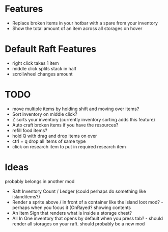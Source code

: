 # Features
- Replace broken items in your hotbar with a spare from your inventory
- Show the total amount of an item across all storages on hover

# Default Raft Features
- right click takes 1 item
- middle click splits stack in half
- scrollwheel changes amount

# TODO
- move multiple items by holding shift and moving over items?
- Sort inventory on middle click? 
- Z sorts your inventory (currently inventory sorting adds this feature)
- Auto craft broken items if you have the resources?
- refill food items?
- hold Q with drag and drop items on over
- ctrl + q drop all items of same type
- click on research item to put in required research item

# Ideas
probably belongs in another mod

- Raft Inventory Count / Ledger (could perhaps do something like islanditems?)
- Render a sprite above / in front of a container like the island loot mod? - perhaps when you focus it (OnRayed? showing contents
- An Item Sign that renders what is inside a storage chest?
- All In One inventory that opens by default when you press tab? - should render all storages on your raft. should probably be a new mod    
